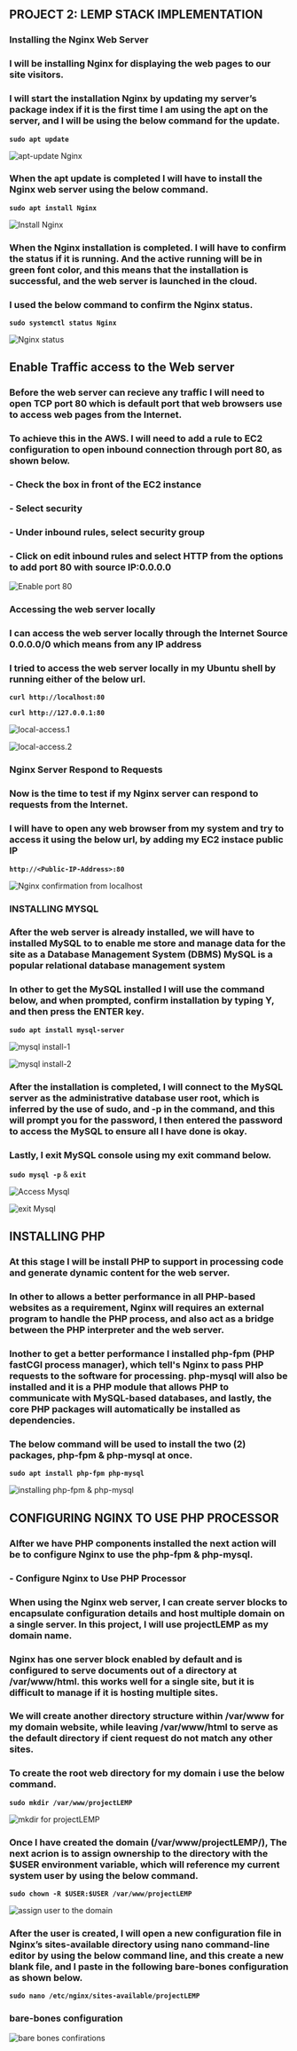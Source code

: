 ##  **PROJECT 2: LEMP STACK IMPLEMENTATION**

### **Installing the Nginx Web Server**
### I will be installing Nginx for displaying the web pages to our site visitors.
### I will start the installation Nginx by updating my server’s package index if it is the first time I am using the apt on the server, and I will be using the below command for the update.

**`sudo apt update`**

![apt-update Nginx](./images/apt-update.jpg)

### When the apt update is completed I will have to install the Nginx web server using the below command.

**`sudo apt install Nginx`**

![Install Nginx](./images/Nginx-installation.jpg)

### When the Nginx installation is completed. I will have to confirm the **status** if it is running. And the **active running** will be in green font color, and this means that the installation is successful, and the web server is launched in the cloud.

### I used the below command to confirm the Nginx status.

**`sudo systemctl status Nginx`**

![Nginx status](./images/Nginx-status.jpg)

## **Enable Traffic access to the Web server**

### Before the web server can recieve any traffic I will need to open TCP port 80 which is default port that web browsers use to access web pages from the Internet.
### To achieve this in the AWS. I will need to add a rule to EC2 configuration to open inbound connection through port 80, as shown below.

### - Check the box in front of the EC2 instance
### - Select security
### - Under inbound rules, select security group
### - Click on edit inbound rules and select HTTP from the options to add port 80 with source IP:0.0.0.0

![Enable port 80](./images/adding%20port%2080.jpg)

### **Accessing the web server locally**
### I can access the web server locally through the Internet Source 0.0.0.0/0 which  means from any IP address
### I tried to access the web server locally in my Ubuntu shell by running either of the below url.

**`curl http://localhost:80`** 

**`curl http://127.0.0.1:80`** 

![local-access.1](./images/Local-access.1.jpg)

![local-access.2](./images/Local-access.2.jpg)

### **Nginx Server Respond to Requests**
### Now is the time to test if my Nginx server can respond to requests from the Internet. 
### I will have to open any web browser from my system and try to access it using the below url, by adding my EC2 instace public IP

**`http://<Public-IP-Address>:80`** 

![Nginx confirmation from localhost](./images/Nginx-confirmation.jpg)

### **INSTALLING MYSQL**

### After the web server is already installed, we will have to installed MySQL to to enable me store and manage data for the site as a Database Management System (DBMS)  MySQL is a popular relational database management system

### In other to get the MySQL installed I will use the command below, and when prompted, confirm installation by typing Y, and then press the ENTER key.

**`sudo apt install mysql-server`** 

![mysql install-1](./images/mysql%20install-1.jpg)

![mysql install-2](./images/mysql%20install-2.jpg)

### After the installation is completed, I will connect to the MySQL server as the administrative database user root, which is inferred by the use of sudo, and -p in the command, and this will prompt you for the password, I then entered the password to access the MySQL to ensure all I have done is okay. 

### Lastly, I exit MySQL console using my exit command below.

**`sudo mysql -p`** & **`exit`**

![Access Mysql](./images/Access%20MySQL.jpg)

![exit Mysql](./images/exit-Mysql.jpg)

## **INSTALLING PHP**

### At this stage I will be install PHP to support in processing code and generate dynamic content for the web server.

### In other to allows a better performance in all PHP-based websites as a requirement, Nginx will requires an external program to handle the PHP process, and also act as a bridge between the PHP interpreter and the web server.

### Inother to get a better performance I installed php-fpm (PHP fastCGI process manager), which tell's Nginx to pass PHP requests to the software for processing. php-mysql will also be installed and it is a PHP module that allows PHP to communicate with MySQL-based databases, and lastly, the core PHP packages will automatically be installed as dependencies.

### **The below command will be used to install the two (2) packages, php-fpm & php-mysql at once.**

**`sudo apt install php-fpm php-mysql`**

![installing php-fpm & php-mysql](./images/installing%20php-fpm%20and%20php-mysql.jpg)

## **CONFIGURING NGINX TO USE PHP PROCESSOR**
### Alfter we have PHP components installed the next action will be to configure Nginx to use the php-fpm & php-mysql.

### **- Configure Nginx to Use PHP Processor**
### When using the Nginx web server, I can create server blocks to encapsulate configuration details and host multiple domain on a single server. In this project, I will use projectLEMP as my domain name.

### Nginx has one server block enabled by default and is configured to serve documents out of a directory at /var/www/html. this works well for a single site, but it is difficult to manage if it is hosting multiple sites. 
### We will create another directory structure  within /var/www for my domain website, while leaving /var/www/html to serve as the default directory if cient request do not match any other sites.

### To create the root web directory for my domain i use the below command.

**`sudo mkdir /var/www/projectLEMP`**

![mkdir for projectLEMP](./images/mkdir%20for%20projectLEMP.jpg)

### Once I have created the domain (/var/www/projectLEMP/), The next acrion is to assign ownership to the directory with the $USER environment variable, which will reference my current system user by using the below command.

**`sudo chown -R $USER:$USER /var/www/projectLEMP`**

![assign user to the domain](./images/assign%20user%20to%20the%20domain.jpg)

### After the user is created, I will open a new configuration file in Nginx’s sites-available directory using nano command-line editor by using the below command line, and this create a new blank file, and I paste in the following bare-bones configuration as shown below.

**`sudo nano /etc/nginx/sites-available/projectLEMP`**

### **bare-bones configuration**
![bare bones confirations](./images/bare%20bones%20config.jpg)






































